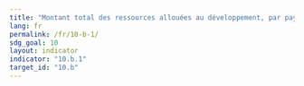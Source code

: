 ```yaml
---
title: "Montant total des ressources allouées au développement, par pays bénéficiaire et donateur et type d’apport (aide publique au développement, investissement étranger direct et autres)"
lang: fr
permalink: /fr/10-b-1/
sdg_goal: 10
layout: indicator
indicator: "10.b.1"
target_id: "10.b"
---
```


